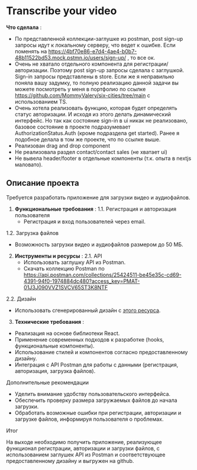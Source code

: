 <h1>Transcribe your video</h1>

**Что сделала** :


  - По представленной коллекции-заглушке из postman, post sign-up запросы идут к локальному серверу, что ведет к ошибке. Если поменять на https://4bf70e86-e7d4-4ae4-b0b7-48b11522bd53.mock.pstmn.io/users/sign-up/ , то все ок.
   - Очень не хватало отдельного компонента для регистрации/авторизации. Поэтому post sign-up запросы сделала с заглушкой. Sign-in запросы представлены в store. Если же я неправильно поняла вашу задумку, то полную реализацию данной задачи вы можете посмотреть у меня в портфолио по ссылке https://github.com/MommyValery/six-cities/tree/main с использованием TS.
   -  Очень хотела реализовать функцию, которая будет определять статус авторизации. И исходя из этого делать динамический интерфейс. Но так как состояние sign-in в ui никак не реализовано, базовое состояние в проекте подразумевает AuthorizationStatus.Auth (кроме подраздела get started). Ранее я подобное делала в том же проекте, что по ссылке выше.
   -   Реализован drag and drop component
   -  Не реализовала раздел contact/contact sales (не хватает ui) 
- Не вывела header/footer в отдельные компоненты (т.к. опыта в nextjs маловато).


<h2>Описание проекта</h2>
Требуется разработать приложение для загрузки видео и аудиофайлов.

1. **Функциональные требования** :
1.1. Регистрация и авторизация пользователя
     - Регистрация и вход пользователей через email.

1.2. Загрузка файлов
   - Возможность загрузки видео и аудиофайлов размером до 50 МБ.

2. **Инструменты и ресурсы** :
2.1. API
   - Использовать заглушку API из Postman. 
   - Скачать коллекцию Postman по https://api.postman.com/collections/25424511-be45e35c-cd69-4391-94f0-1974884dc480?access_key=PMAT-01J3J090VVZ1SVCV65ST3K8NTF 

2.2. Дизайн
   - Использовать сгенерированный дизайн с [этого ресурса](https://v0.dev/t/14YPoELiXnt).

3. **Технические требования** :
- Реализация на основе библиотеки React.
- Применение современных подходов к разработке (hooks, функциональные компоненты).
- Использование стилей и компонентов согласно предоставленному дизайну.
- Интеграция с API Postman для работы с данными (регистрация, авторизация, загрузка файлов).

Дополнительные рекомендации

- Уделить внимание удобству пользовательского интерфейса.
- Обеспечить проверку размера загружаемых файлов до начала загрузки.
- Обработать возможные ошибки при регистрации, авторизации и загрузке файлов, информируя пользователя о проблемах.

Итог

На выходе необходимо получить приложение, реализующее функционал регистрации, авторизации и загрузки файлов, с использованием заглушек API из Postman и соответствующее предоставленному дизайну и выгружен на github. 
